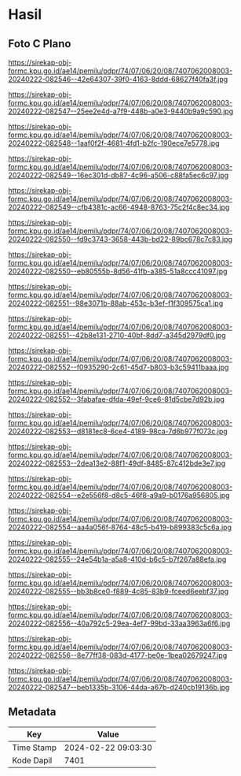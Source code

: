 # Hasil

## Foto C Plano

https://sirekap-obj-formc.kpu.go.id/ae14/pemilu/pdpr/74/07/06/20/08/7407062008003-20240222-082546--42e64307-39f0-4163-8ddd-68627f40fa3f.jpg

https://sirekap-obj-formc.kpu.go.id/ae14/pemilu/pdpr/74/07/06/20/08/7407062008003-20240222-082547--25ee2e4d-a7f9-448b-a0e3-9440b9a9c590.jpg

https://sirekap-obj-formc.kpu.go.id/ae14/pemilu/pdpr/74/07/06/20/08/7407062008003-20240222-082548--1aaf0f2f-4681-4fd1-b2fc-190ece7e5778.jpg

https://sirekap-obj-formc.kpu.go.id/ae14/pemilu/pdpr/74/07/06/20/08/7407062008003-20240222-082549--16ec301d-db87-4c96-a506-c88fa5ec6c97.jpg

https://sirekap-obj-formc.kpu.go.id/ae14/pemilu/pdpr/74/07/06/20/08/7407062008003-20240222-082549--cfb4381c-ac66-4948-8763-75c2f4c8ec34.jpg

https://sirekap-obj-formc.kpu.go.id/ae14/pemilu/pdpr/74/07/06/20/08/7407062008003-20240222-082550--fd9c3743-3658-443b-bd22-89bc678c7c83.jpg

https://sirekap-obj-formc.kpu.go.id/ae14/pemilu/pdpr/74/07/06/20/08/7407062008003-20240222-082550--eb80555b-8d56-41fb-a385-51a8ccc41097.jpg

https://sirekap-obj-formc.kpu.go.id/ae14/pemilu/pdpr/74/07/06/20/08/7407062008003-20240222-082551--98e3071b-88ab-453c-b3ef-f1f309575ca1.jpg

https://sirekap-obj-formc.kpu.go.id/ae14/pemilu/pdpr/74/07/06/20/08/7407062008003-20240222-082551--42b8e131-2710-40bf-8dd7-a345d2979df0.jpg

https://sirekap-obj-formc.kpu.go.id/ae14/pemilu/pdpr/74/07/06/20/08/7407062008003-20240222-082552--f0935290-2c61-45d7-b803-b3c59411baaa.jpg

https://sirekap-obj-formc.kpu.go.id/ae14/pemilu/pdpr/74/07/06/20/08/7407062008003-20240222-082552--3fabafae-dfda-49ef-9ce6-81d5cbe7d92b.jpg

https://sirekap-obj-formc.kpu.go.id/ae14/pemilu/pdpr/74/07/06/20/08/7407062008003-20240222-082553--d8181ec8-6ce4-4189-98ca-7d6b977f073c.jpg

https://sirekap-obj-formc.kpu.go.id/ae14/pemilu/pdpr/74/07/06/20/08/7407062008003-20240222-082553--2dea13e2-88f1-49df-8485-87c412bde3e7.jpg

https://sirekap-obj-formc.kpu.go.id/ae14/pemilu/pdpr/74/07/06/20/08/7407062008003-20240222-082554--e2e556f8-d8c5-46f8-a9a9-b0176a956805.jpg

https://sirekap-obj-formc.kpu.go.id/ae14/pemilu/pdpr/74/07/06/20/08/7407062008003-20240222-082554--aa4a056f-8764-48c5-b419-b899383c5c6a.jpg

https://sirekap-obj-formc.kpu.go.id/ae14/pemilu/pdpr/74/07/06/20/08/7407062008003-20240222-082555--24e54b1a-a5a8-410d-b6c5-b7f267a88efa.jpg

https://sirekap-obj-formc.kpu.go.id/ae14/pemilu/pdpr/74/07/06/20/08/7407062008003-20240222-082555--bb3b8ce0-f889-4c85-83b9-fceed6eebf37.jpg

https://sirekap-obj-formc.kpu.go.id/ae14/pemilu/pdpr/74/07/06/20/08/7407062008003-20240222-082556--40a792c5-29ea-4ef7-99bd-33aa3963a6f6.jpg

https://sirekap-obj-formc.kpu.go.id/ae14/pemilu/pdpr/74/07/06/20/08/7407062008003-20240222-082556--8e77ff38-083d-4177-be0e-1bea02679247.jpg

https://sirekap-obj-formc.kpu.go.id/ae14/pemilu/pdpr/74/07/06/20/08/7407062008003-20240222-082547--beb1335b-3106-44da-a67b-d240cb19136b.jpg


## Metadata

| Key        | Value               |
| ---------- | ------------------- |
| Time Stamp | 2024-02-22 09:03:30 |
| Kode Dapil | 7401                |



